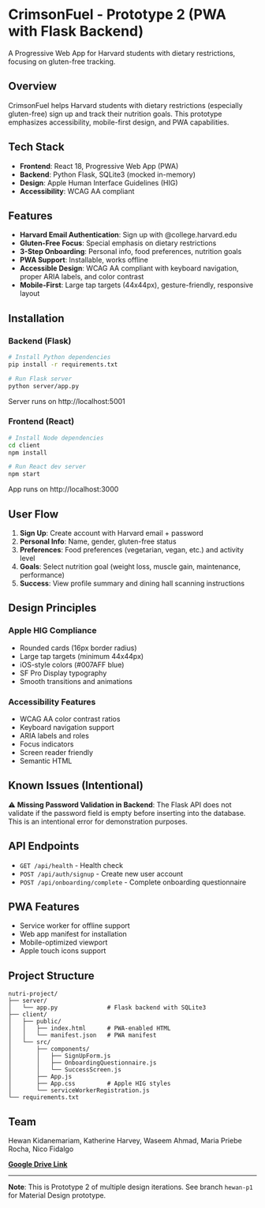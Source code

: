 # CrimsonFuel - Prototype 2 (PWA with Flask Backend)

A Progressive Web App for Harvard students with dietary restrictions, focusing on gluten-free tracking.

## Overview

CrimsonFuel helps Harvard students with dietary restrictions (especially gluten-free) sign up and track their nutrition goals. This prototype emphasizes accessibility, mobile-first design, and PWA capabilities.

## Tech Stack

- **Frontend**: React 18, Progressive Web App (PWA)
- **Backend**: Python Flask, SQLite3 (mocked in-memory)
- **Design**: Apple Human Interface Guidelines (HIG)
- **Accessibility**: WCAG AA compliant

## Features

- **Harvard Email Authentication**: Sign up with @college.harvard.edu
- **Gluten-Free Focus**: Special emphasis on dietary restrictions
- **3-Step Onboarding**: Personal info, food preferences, nutrition goals
- **PWA Support**: Installable, works offline
- **Accessible Design**: WCAG AA compliant with keyboard navigation, proper ARIA labels, and color contrast
- **Mobile-First**: Large tap targets (44x44px), gesture-friendly, responsive layout

## Installation

### Backend (Flask)

```bash
# Install Python dependencies
pip install -r requirements.txt

# Run Flask server
python server/app.py
```

Server runs on http://localhost:5001

### Frontend (React)

```bash
# Install Node dependencies
cd client
npm install

# Run React dev server
npm start
```

App runs on http://localhost:3000

## User Flow

1. **Sign Up**: Create account with Harvard email + password
2. **Personal Info**: Name, gender, gluten-free status
3. **Preferences**: Food preferences (vegetarian, vegan, etc.) and activity level
4. **Goals**: Select nutrition goal (weight loss, muscle gain, maintenance, performance)
5. **Success**: View profile summary and dining hall scanning instructions

## Design Principles

### Apple HIG Compliance
- Rounded cards (16px border radius)
- Large tap targets (minimum 44x44px)
- iOS-style colors (#007AFF blue)
- SF Pro Display typography
- Smooth transitions and animations

### Accessibility Features
- WCAG AA color contrast ratios
- Keyboard navigation support
- ARIA labels and roles
- Focus indicators
- Screen reader friendly
- Semantic HTML

## Known Issues (Intentional)

⚠️ **Missing Password Validation in Backend**: The Flask API does not validate if the password field is empty before inserting into the database. This is an intentional error for demonstration purposes.

## API Endpoints

- `GET /api/health` - Health check
- `POST /api/auth/signup` - Create new user account
- `POST /api/onboarding/complete` - Complete onboarding questionnaire

## PWA Features

- Service worker for offline support
- Web app manifest for installation
- Mobile-optimized viewport
- Apple touch icons support

## Project Structure

```
nutri-project/
├── server/
│   └── app.py              # Flask backend with SQLite3
├── client/
│   ├── public/
│   │   ├── index.html      # PWA-enabled HTML
│   │   └── manifest.json   # PWA manifest
│   └── src/
│       ├── components/
│       │   ├── SignUpForm.js
│       │   ├── OnboardingQuestionnaire.js
│       │   └── SuccessScreen.js
│       ├── App.js
│       ├── App.css         # Apple HIG styles
│       └── serviceWorkerRegistration.js
└── requirements.txt
```

## Team

Hewan Kidanemariam, Katherine Harvey, Waseem Ahmad, Maria Priebe Rocha, Nico Fidalgo

**[Google Drive Link](https://drive.google.com/drive/folders/1dKW0DE_A_zDPKRCA3VlAjAYWQKWR3-yu?usp=drive_link)**

---

**Note**: This is Prototype 2 of multiple design iterations. See branch `hewan-p1` for Material Design prototype.